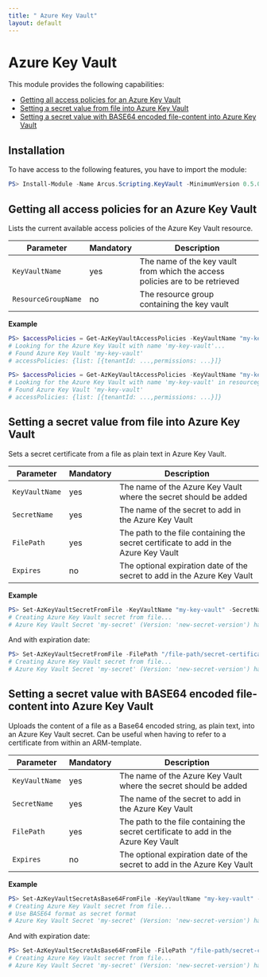 ```yaml
---
title: " Azure Key Vault"
layout: default
---
```


# Azure Key Vault

This module provides the following capabilities:
- [Getting all access policies for an Azure Key Vault](#getting-all-access-policies-for-an-azure-key-vault)
- [Setting a secret value from file into Azure Key Vault](#setting-a-secret-value-from-file-into-azure-key-vault)
- [Setting a secret value with BASE64 encoded file-content into Azure Key Vault](#setting-a-secret-value-with-base64-encoded-file-content-into-azure-key-vault)

## Installation

To have access to the following features, you have to import the module:

```powershell
PS> Install-Module -Name Arcus.Scripting.KeyVault -MinimumVersion 0.5.0
```

## Getting all access policies for an Azure Key Vault

Lists the current available access policies of the Azure Key Vault resource.

| Parameter           | Mandatory | Description                                                                  |
| ------------------- | --------- | ---------------------------------------------------------------------------- |
| `KeyVaultName`      | yes       | The name of the key vault from which the access policies are to be retrieved |
| `ResourceGroupName` | no        | The resource group containing the key vault                                  |

**Example**

```powershell
PS> $accessPolicies = Get-AzKeyVaultAccessPolicies -KeyVaultName "my-key-vault"
# Looking for the Azure Key Vault with name 'my-key-vault'...
# Found Azure Key Vault 'my-key-vault'
# accessPolicies: {list: [{tenantId: ...,permissions: ...}]}
```

```powershell
PS> $accessPolicies = Get-AzKeyVaultAccessPolicies -KeyVaultName "my-key-vault" -ResourceGroupName "my-resouce-group"
# Looking for the Azure Key Vault with name 'my-key-vault' in resourcegroup 'my-resource-group'...
# Found Azure Key Vault 'my-key-vault'
# accessPolicies: {list: [{tenantId: ...,permissions: ...}]}
```

## Setting a secret value from file into Azure Key Vault

Sets a secret certificate from a file as plain text in Azure Key Vault.

| Parameter      | Mandatory | Description                                                                          |
| -------------- | --------- | ------------------------------------------------------------------------------------ |
| `KeyVaultName` | yes       | The name of the Azure Key Vault where the secret should be added                     |
| `SecretName`   | yes       | The name of the secret to add in the Azure Key Vault                                 |
| `FilePath`	 | yes       | The path to the file containing the secret certificate to add in the Azure Key Vault |
| `Expires`      | no        | The optional expiration date of the secret to add in the Azure Key Vault             |

**Example**
```powershell
PS> Set-AzKeyVaultSecretFromFile -KeyVaultName "my-key-vault" -SecretName "my-secret" -FilePath "/file-path/secret-certificate.pfx"
# Creating Azure Key Vault secret from file...
# Azure Key Vault Secret 'my-secret' (Version: 'new-secret-version') has been created
```

And with expiration date:
```powershell
PS> Set-AzKeyVaultSecretFromFile -FilePath "/file-path/secret-certificate.pfx" -SecretName "my-secret" -Expires [Datetime]::ParseExact('07/15/2019', 'MM/dd/yyyy', $null) -KeyVaultName "my-key-vault"
# Creating Azure Key Vault secret from file...
# Azure Key Vault Secret 'my-secret' (Version: 'new-secret-version') has been created
```

## Setting a secret value with BASE64 encoded file-content into Azure Key Vault

Uploads the content of a file as a Base64 encoded string, as plain text, into an Azure Key Vault secret.
Can be useful when having to refer to a certificate from within an ARM-template.

| Parameter      | Mandatory | Description                                                                          |
| -------------- | --------- | ------------------------------------------------------------------------------------ |
| `KeyVaultName` | yes       | The name of the Azure Key Vault where the secret should be added                     |
| `SecretName`   | yes       | The name of the secret to add in the Azure Key Vault                                 |
| `FilePath`	 | yes       | The path to the file containing the secret certificate to add in the Azure Key Vault |
| `Expires`      | no        | The optional expiration date of the secret to add in the Azure Key Vault             |

**Example**
```powershell
PS> Set-AzKeyVaultSecretAsBase64FromFile -KeyVaultName "my-key-vault" -SecretName "my-secret" -FilePath "/file-path/secret-certificate.pfx"
# Creating Azure Key Vault secret from file...
# Use BASE64 format as secret format
# Azure Key Vault Secret 'my-secret' (Version: 'new-secret-version') has been created
```

And with expiration date:
```powershell
PS> Set-AzKeyVaultSecretAsBase64FromFile -FilePath "/file-path/secret-certificate.pfx" -SecretName "my-secret" -Expires [Datetime]::ParseExact('07/15/2019', 'MM/dd/yyyy', $null) -KeyVaultName "my-key-vault"
# Creating Azure Key Vault secret from file...
# Azure Key Vault Secret 'my-secret' (Version: 'new-secret-version') has been created
```
